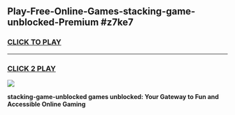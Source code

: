 
## Play-Free-Online-Games-stacking-game-unblocked-Premium #z7ke7
<h3>
<a href="https://premium.freeplayer.one?title=stacking-game-unblocked&ref=8M">CLICK TO PLAY</a></h3>
<hr>

<h3>
<a href="https://premium.freeplayer.one?title=stacking-game-unblocked&ref=8M">CLICK 2 PLAY</a>
  
</h3>

<a href="https://premium.freeplayer.one?title=stacking-game-unblocked&ref=8M"><img src="https://clearcache.store/games.png"></a>


**stacking-game-unblocked games unblocked: Your Gateway to Fun and Accessible Online Gaming**
